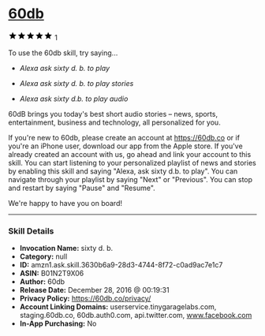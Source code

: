 # [60db](http://alexa.amazon.com/#skills/amzn1.ask.skill.3630b6a9-28d3-4744-8f72-c0ad9ac7e1c7)
![5 stars](../../images/ic_star_black_18dp_1x.png)![5 stars](../../images/ic_star_black_18dp_1x.png)![5 stars](../../images/ic_star_black_18dp_1x.png)![5 stars](../../images/ic_star_black_18dp_1x.png)![5 stars](../../images/ic_star_black_18dp_1x.png) 1

To use the 60db skill, try saying...

* *Alexa ask sixty d. b. to play*

* *Alexa ask sixty d. b. to play stories*

* *Alexa ask sixty d.b. to play audio*

60dB brings you today's best short audio stories – news, sports, entertainment, business and technology, all personalized for you.

If you're new to 60db, please create an account at https://60db.co or if you're an iPhone user, download our app from the Apple store.  If you've already created an account with us, go ahead and link your account to this skill.  You can start listening to your personalized playlist of news and stories by enabling this skill and saying "Alexa, ask sixty d.b. to play".  You can navigate through your playlist by saying "Next" or "Previous".  You can stop and restart by saying "Pause" and "Resume".  

We're happy to have you on board!

***

### Skill Details

* **Invocation Name:** sixty d. b.
* **Category:** null
* **ID:** amzn1.ask.skill.3630b6a9-28d3-4744-8f72-c0ad9ac7e1c7
* **ASIN:** B01N2T9X06
* **Author:** 60db
* **Release Date:** December 28, 2016 @ 00:19:31
* **Privacy Policy:** https://60db.co/privacy/
* **Account Linking Domains:** userservice.tinygaragelabs.com, staging.60db.co, 60db.auth0.com, api.twitter.com, www.facebook.com
* **In-App Purchasing:** No
